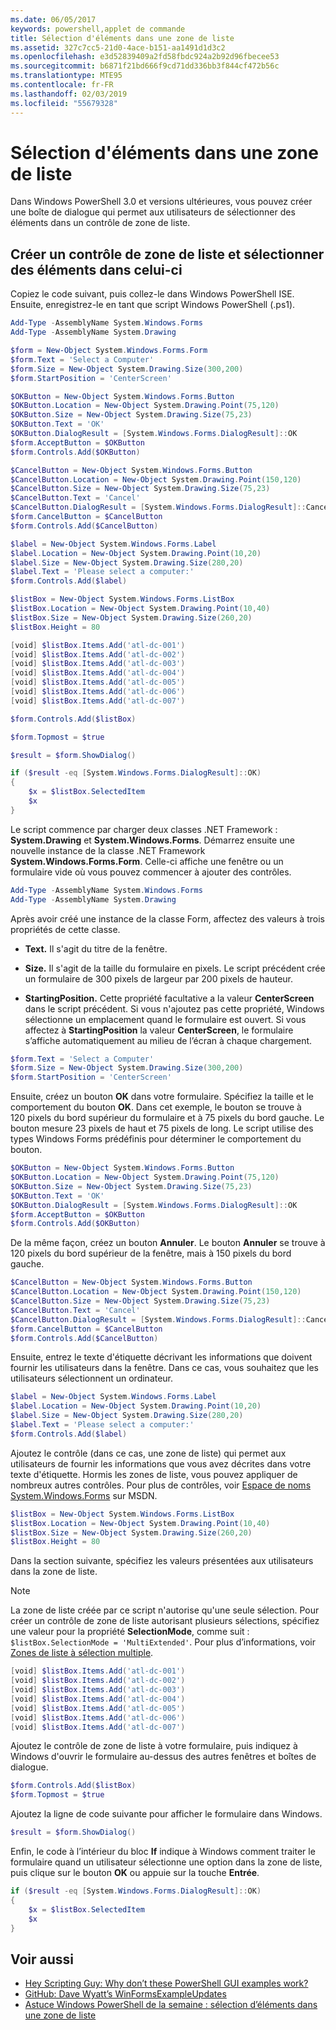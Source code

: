```yaml
---
ms.date: 06/05/2017
keywords: powershell,applet de commande
title: Sélection d'éléments dans une zone de liste
ms.assetid: 327c7cc5-21d0-4ace-b151-aa1491d1d3c2
ms.openlocfilehash: e3d52839409a2fd58fbdc924a2b92d96fbecee53
ms.sourcegitcommit: b6871f21bd666f9cd71dd336bb3f844cf472b56c
ms.translationtype: MTE95
ms.contentlocale: fr-FR
ms.lasthandoff: 02/03/2019
ms.locfileid: "55679328"
---
```

# <a name="selecting-items-from-a-list-box"></a>Sélection d'éléments dans une zone de liste

Dans Windows PowerShell 3.0 et versions ultérieures, vous pouvez créer une boîte de dialogue qui permet aux utilisateurs de sélectionner des éléments dans un contrôle de zone de liste.

## <a name="create-a-list-box-control-and-select-items-from-it"></a>Créer un contrôle de zone de liste et sélectionner des éléments dans celui-ci

Copiez le code suivant, puis collez-le dans Windows PowerShell ISE. Ensuite, enregistrez-le en tant que script Windows PowerShell (.ps1).

```powershell
Add-Type -AssemblyName System.Windows.Forms
Add-Type -AssemblyName System.Drawing

$form = New-Object System.Windows.Forms.Form
$form.Text = 'Select a Computer'
$form.Size = New-Object System.Drawing.Size(300,200)
$form.StartPosition = 'CenterScreen'

$OKButton = New-Object System.Windows.Forms.Button
$OKButton.Location = New-Object System.Drawing.Point(75,120)
$OKButton.Size = New-Object System.Drawing.Size(75,23)
$OKButton.Text = 'OK'
$OKButton.DialogResult = [System.Windows.Forms.DialogResult]::OK
$form.AcceptButton = $OKButton
$form.Controls.Add($OKButton)

$CancelButton = New-Object System.Windows.Forms.Button
$CancelButton.Location = New-Object System.Drawing.Point(150,120)
$CancelButton.Size = New-Object System.Drawing.Size(75,23)
$CancelButton.Text = 'Cancel'
$CancelButton.DialogResult = [System.Windows.Forms.DialogResult]::Cancel
$form.CancelButton = $CancelButton
$form.Controls.Add($CancelButton)

$label = New-Object System.Windows.Forms.Label
$label.Location = New-Object System.Drawing.Point(10,20)
$label.Size = New-Object System.Drawing.Size(280,20)
$label.Text = 'Please select a computer:'
$form.Controls.Add($label)

$listBox = New-Object System.Windows.Forms.ListBox
$listBox.Location = New-Object System.Drawing.Point(10,40)
$listBox.Size = New-Object System.Drawing.Size(260,20)
$listBox.Height = 80

[void] $listBox.Items.Add('atl-dc-001')
[void] $listBox.Items.Add('atl-dc-002')
[void] $listBox.Items.Add('atl-dc-003')
[void] $listBox.Items.Add('atl-dc-004')
[void] $listBox.Items.Add('atl-dc-005')
[void] $listBox.Items.Add('atl-dc-006')
[void] $listBox.Items.Add('atl-dc-007')

$form.Controls.Add($listBox)

$form.Topmost = $true

$result = $form.ShowDialog()

if ($result -eq [System.Windows.Forms.DialogResult]::OK)
{
    $x = $listBox.SelectedItem
    $x
}
```

Le script commence par charger deux classes .NET Framework : **System.Drawing** et **System.Windows.Forms**. Démarrez ensuite une nouvelle instance de la classe .NET Framework **System.Windows.Forms.Form**. Celle-ci affiche une fenêtre ou un formulaire vide où vous pouvez commencer à ajouter des contrôles.

```powershell
Add-Type -AssemblyName System.Windows.Forms
Add-Type -AssemblyName System.Drawing
```

Après avoir créé une instance de la classe Form, affectez des valeurs à trois propriétés de cette classe.

- **Text.** Il s'agit du titre de la fenêtre.

- **Size.** Il s'agit de la taille du formulaire en pixels. Le script précédent crée un formulaire de 300 pixels de largeur par 200 pixels de hauteur.

- **StartingPosition.** Cette propriété facultative a la valeur **CenterScreen** dans le script précédent. Si vous n'ajoutez pas cette propriété, Windows sélectionne un emplacement quand le formulaire est ouvert. Si vous affectez à **StartingPosition** la valeur **CenterScreen**, le formulaire s’affiche automatiquement au milieu de l’écran à chaque chargement.

```powershell
$form.Text = 'Select a Computer'
$form.Size = New-Object System.Drawing.Size(300,200)
$form.StartPosition = 'CenterScreen'
```

Ensuite, créez un bouton **OK** dans votre formulaire. Spécifiez la taille et le comportement du bouton **OK**. Dans cet exemple, le bouton se trouve à 120 pixels du bord supérieur du formulaire et à 75 pixels du bord gauche. Le bouton mesure 23 pixels de haut et 75 pixels de long. Le script utilise des types Windows Forms prédéfinis pour déterminer le comportement du bouton.

```powershell
$OKButton = New-Object System.Windows.Forms.Button
$OKButton.Location = New-Object System.Drawing.Point(75,120)
$OKButton.Size = New-Object System.Drawing.Size(75,23)
$OKButton.Text = 'OK'
$OKButton.DialogResult = [System.Windows.Forms.DialogResult]::OK
$form.AcceptButton = $OKButton
$form.Controls.Add($OKButton)
```

De la même façon, créez un bouton **Annuler**. Le bouton **Annuler** se trouve à 120 pixels du bord supérieur de la fenêtre, mais à 150 pixels du bord gauche.

```powershell
$CancelButton = New-Object System.Windows.Forms.Button
$CancelButton.Location = New-Object System.Drawing.Point(150,120)
$CancelButton.Size = New-Object System.Drawing.Size(75,23)
$CancelButton.Text = 'Cancel'
$CancelButton.DialogResult = [System.Windows.Forms.DialogResult]::Cancel
$form.CancelButton = $CancelButton
$form.Controls.Add($CancelButton)
```

Ensuite, entrez le texte d'étiquette décrivant les informations que doivent fournir les utilisateurs dans la fenêtre. Dans ce cas, vous souhaitez que les utilisateurs sélectionnent un ordinateur.

```powershell
$label = New-Object System.Windows.Forms.Label
$label.Location = New-Object System.Drawing.Point(10,20)
$label.Size = New-Object System.Drawing.Size(280,20)
$label.Text = 'Please select a computer:'
$form.Controls.Add($label)
```

Ajoutez le contrôle (dans ce cas, une zone de liste) qui permet aux utilisateurs de fournir les informations que vous avez décrites dans votre texte d'étiquette. Hormis les zones de liste, vous pouvez appliquer de nombreux autres contrôles. Pour plus de contrôles, voir [Espace de noms System.Windows.Forms](https://msdn.microsoft.com/library/k50ex0x9(v=vs.110).aspx) sur MSDN.

```powershell
$listBox = New-Object System.Windows.Forms.ListBox
$listBox.Location = New-Object System.Drawing.Point(10,40)
$listBox.Size = New-Object System.Drawing.Size(260,20)
$listBox.Height = 80
```

Dans la section suivante, spécifiez les valeurs présentées aux utilisateurs dans la zone de liste.

> [!NOTE]
> La zone de liste créée par ce script n'autorise qu'une seule sélection. Pour créer un contrôle de zone de liste autorisant plusieurs sélections, spécifiez une valeur pour la propriété **SelectionMode**, comme suit : `$listBox.SelectionMode = 'MultiExtended'`. Pour plus d’informations, voir [Zones de liste à sélection multiple](Multiple-selection-List-Boxes.md).

```powershell
[void] $listBox.Items.Add('atl-dc-001')
[void] $listBox.Items.Add('atl-dc-002')
[void] $listBox.Items.Add('atl-dc-003')
[void] $listBox.Items.Add('atl-dc-004')
[void] $listBox.Items.Add('atl-dc-005')
[void] $listBox.Items.Add('atl-dc-006')
[void] $listBox.Items.Add('atl-dc-007')
```

Ajoutez le contrôle de zone de liste à votre formulaire, puis indiquez à Windows d'ouvrir le formulaire au-dessus des autres fenêtres et boîtes de dialogue.

```powershell
$form.Controls.Add($listBox)
$form.Topmost = $true
```

Ajoutez la ligne de code suivante pour afficher le formulaire dans Windows.

```powershell
$result = $form.ShowDialog()
```

Enfin, le code à l’intérieur du bloc **If** indique à Windows comment traiter le formulaire quand un utilisateur sélectionne une option dans la zone de liste, puis clique sur le bouton **OK** ou appuie sur la touche **Entrée**.

```powershell
if ($result -eq [System.Windows.Forms.DialogResult]::OK)
{
    $x = $listBox.SelectedItem
    $x
}
```

## <a name="see-also"></a>Voir aussi

- [Hey Scripting Guy:  Why don’t these PowerShell GUI examples work?](https://go.microsoft.com/fwlink/?LinkId=506644)
- [GitHub: Dave Wyatt’s WinFormsExampleUpdates](https://github.com/dlwyatt/WinFormsExampleUpdates)
- [Astuce Windows PowerShell de la semaine : sélection d’éléments dans une zone de liste](https://technet.microsoft.com/library/ff730949.aspx)